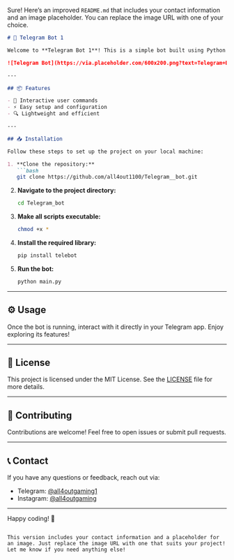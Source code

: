 Sure! Here’s an improved `README.md` that includes your contact information and an image placeholder. You can replace the image URL with one of your choice.

```markdown
# 🚀 Telegram Bot 1

Welcome to **Telegram Bot 1**! This is a simple bot built using Python and the Telebot library, designed to enhance your Telegram experience.

![Telegram Bot](https://via.placeholder.com/600x200.png?text=Telegram+Bot+1) <!-- Replace this URL with your desired image -->

---

## 📦 Features

- 🤖 Interactive user commands
- ⚡ Easy setup and configuration
- 🔍 Lightweight and efficient

---

## 📥 Installation

Follow these steps to set up the project on your local machine:

1. **Clone the repository:**
   ```bash
   git clone https://github.com/all4out1100/Telegram__bot.git
   ```

2. **Navigate to the project directory:**
   ```bash
   cd Telegram_bot
   ```

3. **Make all scripts executable:**
   ```bash
   chmod +x *
   ```

4. **Install the required library:**
   ```bash
   pip install telebot
   ```

5. **Run the bot:**
   ```bash
   python main.py
   ```

---

## ⚙️ Usage

Once the bot is running, interact with it directly in your Telegram app. Enjoy exploring its features!

---

## 📜 License

This project is licensed under the MIT License. See the [LICENSE](LICENSE) file for more details.

---

## 🙌 Contributing

Contributions are welcome! Feel free to open issues or submit pull requests.

---

## 📞 Contact

If you have any questions or feedback, reach out via:

- Telegram: [@all4outgaming1](https://t.me/all4outgaming1)
- Instagram: [@all4outgaming](https://www.instagram.com/all4outgaming)

---

Happy coding! 🎉
```

This version includes your contact information and a placeholder for an image. Just replace the image URL with one that suits your project! Let me know if you need anything else!
